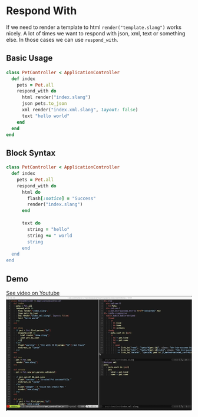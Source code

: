 # Respond With

If we need to render a template to html `render("template.slang")` works nicely. A lot of times we want to respond with json, xml, text or something else. In those cases we can use `respond_with`.

## Basic Usage

```ruby
class PetController < ApplicationController
  def index
    pets = Pet.all
    respond_with do
      html render("index.slang")
      json pets.to_json
      xml render("index.xml.slang", layout: false)
      text "hello world"
    end
  end
end
```

## **Block Syntax**

```ruby
class PetController < ApplicationController
  def index
    pets = Pet.all
    respond_with do
      html do
        flash[:notice] = "Success"
        render("index.slang")
      end
      
      text do
        string = "hello"
        string += " world
        string
      end
  end
end
```

## Demo
[See video on Youtube](https://www.youtube.com/watch?v=6KNjWDRUo_c)
![respond\_with Demo](https://raw.githubusercontent.com/amberframework/site-assets/master/videos/responding-to-multiple-response-types.gif)
